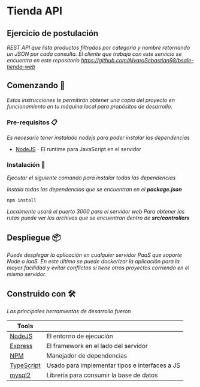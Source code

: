 
# Tienda API

## Ejercicio de postulación
_REST API que lista productos filtrados por categoría y nombre retornando un JSON por cada consulta._
_El cliente que trabaja con este servicio se encuentra en este repositorio https://github.com/AlvaroSebastian98/bsale-tienda-web_

## Comenzando 🚀

_Estas instrucciones te permitirán obtener una copia del proyecto en funcionamiento en tu máquina local para propósitos de desarrollo._


### Pre-requisitos 📋

_Es necesario tener instalado nodejs para poder instalar las dependencias_

* [NodeJS](https://nodejs.org) - El runtime para JavaScript en el servidor

### Instalación 🔧

_Ejecutar el siguiente comando para instalar todas las dependencias_

_Instala todas las dependencias que se encuentran en el __package.json___

```
npm install
```

_Localmente usará el puerto 3000 para el servidor web_
_Para obtener las rutas puede ver los archivos que se encuentran dentro de __src/controllers___

## Despliegue 📦

_Puede desplegar la aplicación en cualquier servidor PaaS que soporte Node o IaaS. En este último se puede dockerizar la aplicación para la mayor facilidad y evitar conflictos si tiene otros proyectos corriendo en el mismo servidor._

## Construido con 🛠️

_Las principales herramientas de desarrollo fueron_

| Tools |  |
| ------ | ------ |
| [NodeJS](http://www.dropwizard.io/1.0.2/docs/) | El entorno de ejecución |
| [Express](http://www.dropwizard.io/1.0.2/docs/) | El framework en el lado del servidor |
| [NPM](https://maven.apache.org/) | Manejador de dependencias |
| [TypeScript](https://rometools.github.io/rome/) | Usado para implementar tipos e interfaces a JS
| [mysql2](https://rometools.github.io/rome/) | Librería para consumir la base de datos

